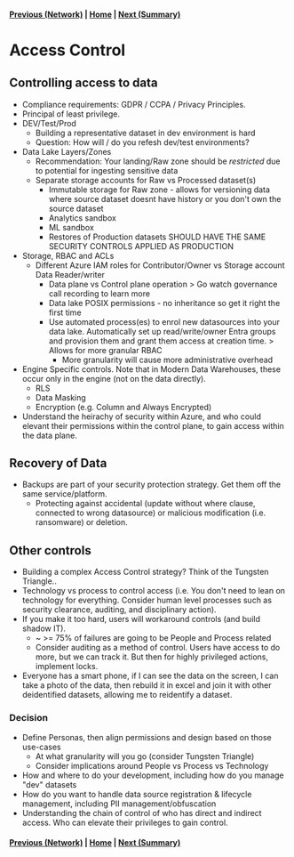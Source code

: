 #### [Previous (Network)](./03-network.md) | [Home](./readme.md)  | [Next (Summary)](./05-summary.md)

# Access Control
## Controlling access to data
* Compliance requirements: GDPR / CCPA / Privacy Principles.
* Principal of least privilege.
* DEV/Test/Prod 
  * Building a representative dataset in dev environment is hard
  * Question: How will / do you refesh dev/test environments?
* Data Lake Layers/Zones
  * Recommendation: Your landing/Raw zone should be *restricted* due to potential for ingesting sensitive data
  * Separate storage accounts for Raw vs Processed dataset(s)
    * Immutable storage for Raw zone - allows for versioning data where source dataset doesnt have history or you don't own the source dataset
    * Analytics sandbox
    * ML sandbox
    * Restores of Production datasets SHOULD HAVE THE SAME SECURITY CONTROLS APPLIED AS PRODUCTION
* Storage, RBAC and ACLs
  * Different Azure IAM roles for Contributor/Owner vs Storage account Data Reader/writer
    * Data plane vs Control plane operation > Go watch governance call recording to learn more
    * Data lake POSIX permissions - no inheritance so get it right the first time
    * Use automated process(es) to enrol new datasources into your data lake. Automatically set up read/write/owner Entra groups and provision them and grant them access at creation time. > Allows for more granular RBAC
      * More granularity will cause more administrative overhead
* Engine Specific controls. Note that in Modern Data Warehouses, these occur only in the engine (not on the data directly).
  * RLS
  * Data Masking
  * Encryption (e.g. Column and Always Encrypted)
* Understand the heirachy of security within Azure, and who could elevant their permissions within the control plane, to gain access within the data plane.

## Recovery of Data
* Backups are part of your security protection strategy. Get them off the same service/platform.
  * Protecting against accidental (update without where clause, connected to wrong datasource) or malicious modification (i.e. ransomware) or deletion.

## Other controls
* Building a complex Access Control strategy? Think of the Tungsten Triangle..
* Technology vs process to control access (i.e. You don't need to lean on technology for everything. Consider human level processes such as security clearance, auditing, and disciplinary action). 
* If you make it too hard, users will workaround controls (and build shadow IT). 
  * ~ >= 75% of failures are going to be People and Process related
  * Consider auditing as a method of control. Users have access to do more, but we can track it. But then for highly privileged actions, implement locks.
* Everyone has a smart phone, if I can see the data on the screen, I can take a photo of the data, then rebuild it in excel and join it with other deidentified datasets, allowing me to reidentify a dataset.

### Decision
* Define Personas, then align permissions and design based on those use-cases
    * At what granularity will you go (consider Tungsten Triangle)
    * Consider implications around People vs Process vs Technology
* How and where to do your development, including how do you manage "dev" datasets
* How do you want to handle data source registration & lifecycle management, including PII management/obfuscation
* Understanding the chain of control of who has direct and indirect access. Who can elevate their privileges to gain control.

#### [Previous (Network)](./03-network.md) | [Home](./readme.md)  | [Next (Summary)](./05-summary.md)